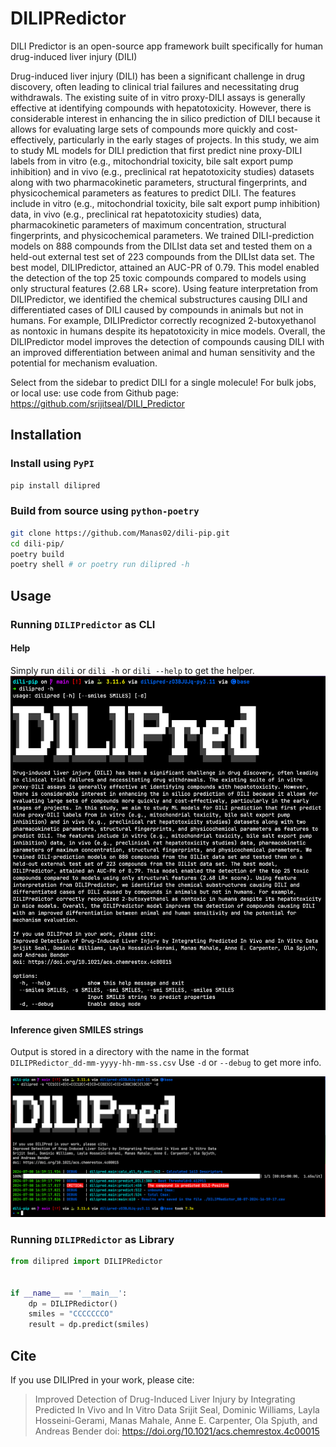 # DILIPRedictor

DILI Predictor is an open-source app framework built specifically for human drug-induced liver injury (DILI)

Drug-induced liver injury (DILI) has been a significant challenge in drug discovery, often leading
to clinical trial failures and necessitating drug withdrawals. The existing suite of in vitro
proxy-DILI assays is generally effective at identifying compounds with hepatotoxicity. However,
there is considerable interest in enhancing the in silico prediction of DILI because it allows for
evaluating large sets of compounds more quickly and cost-effectively, particularly in the early
stages of projects. In this study, we aim to study ML models for DILI prediction that first predict
nine proxy-DILI labels from in vitro (e.g., mitochondrial toxicity, bile salt export pump
inhibition) and in vivo (e.g., preclinical rat hepatotoxicity studies) datasets along with two
pharmacokinetic parameters, structural fingerprints, and physicochemical parameters as features to
predict DILI. The features include in vitro (e.g., mitochondrial toxicity, bile salt export pump
inhibition) data, in vivo (e.g., preclinical rat hepatotoxicity studies) data, pharmacokinetic
parameters of maximum concentration, structural fingerprints, and physicochemical parameters. We
trained DILI-prediction models on 888 compounds from the DILIst data set and tested them on a
held-out external test set of 223 compounds from the DILIst data set. The best model,
DILIPredictor, attained an AUC-PR of 0.79. This model enabled the detection of the top 25 toxic
compounds compared to models using only structural features (2.68 LR+ score). Using feature
interpretation from DILIPredictor, we identified the chemical substructures causing DILI and
differentiated cases of DILI caused by compounds in animals but not in humans. For example,
DILIPredictor correctly recognized 2-butoxyethanol as nontoxic in humans despite its hepatotoxicity
in mice models. Overall, the DILIPredictor model improves the detection of compounds causing DILI
with an improved differentiation between animal and human sensitivity and the potential for
mechanism evaluation.

Select from the sidebar to predict DILI for a single molecule! For bulk jobs, or local use: use code from Github page: https://github.com/srijitseal/DILI_Predictor

## Installation

### Install using `PyPI`

```sh 
pip install dilipred
```

### Build from source using `python-poetry`

```sh
git clone https://github.com/Manas02/dili-pip.git
cd dili-pip/
poetry build
poetry shell # or poetry run dilipred -h
```

## Usage

### Running `DILIPredictor` as CLI

#### Help
Simply run `dili` or `dili -h` or `dili --help` to get the helper.
![](https://github.com/Manas02/dili-pip/raw/main/dilipred_help.png?raw=True)

#### Inference given SMILES strings
Output is stored in a directory with the name in the format `DILIPRedictor_dd-mm-yyyy-hh-mm-ss.csv`
Use `-d` or `--debug` to get more info.

![](https://github.com/Manas02/dili-pip/raw/main/dilipred_run.png?raw=True)

### Running `DILIPRedictor` as Library

```py
from dilipred import DILIPRedictor


if __name__ == '__main__':
    dp = DILIPRedictor()
    smiles = "CCCCCCCO"
    result = dp.predict(smiles)
```

## Cite

If you use DILIPred in your work, please cite:
> Improved Detection of Drug-Induced Liver Injury by Integrating Predicted In Vivo and In Vitro Data
> Srijit Seal, Dominic Williams, Layla Hosseini-Gerami, Manas Mahale, Anne E. Carpenter, Ola Spjuth,
> and Andreas Bender
> doi: https://doi.org/10.1021/acs.chemrestox.4c00015
